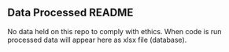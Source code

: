 ## Data Processed README

No data held on this repo to comply with ethics. When code is run processed data will appear here as xlsx file (database).
